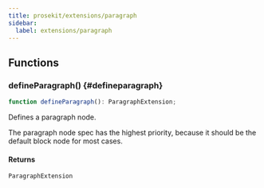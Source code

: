 ```yaml
---
title: prosekit/extensions/paragraph
sidebar:
  label: extensions/paragraph
---
```


<!-- DEBUG memberWithGroups 1 -->

<!-- DEBUG memberWithGroups 4 -->

<!-- DEBUG memberWithGroups 7 -->

<!-- DEBUG memberWithGroups 8 -->

<!-- DEBUG memberWithGroups 9 -->

## Functions

### defineParagraph() {#defineparagraph}

```ts
function defineParagraph(): ParagraphExtension;
```

Defines a paragraph node.

The paragraph node spec has the highest priority, because it should be the
default block node for most cases.

#### Returns

`ParagraphExtension`

<!-- DEBUG inheritance start -->

<!-- DEBUG memberWithGroups 10 -->
